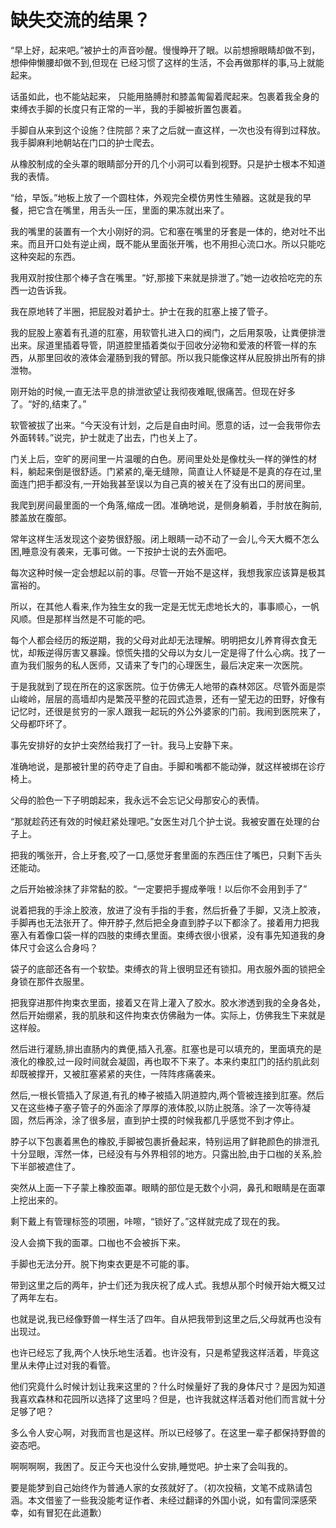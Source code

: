 # 缺失交流的结果？

“早上好，起来吧。”被护士的声音吵醒。慢慢睁开了眼。以前想擦眼睛却做不到，想伸伸懒腰却做不到,但现在 已经习惯了这样的生活，不会再做那样的事,马上就能起来。

话虽如此，也不能站起来， 只能用胳膊肘和膝盖匍匐着爬起来。包裹着我全身的束缚衣手脚的长度只有正常的一半，我的手脚被折置包裹着。

手脚自从来到这个设施？住院部？来了之后就一直这样，一次也没有得到过释放。我手脚麻利地朝站在门口的护士爬去。

从橡胶制成的全头罩的眼睛部分开的几个小洞可以看到视野。只是护士根本不知道我的表情。

“给，早饭。”地板上放了一个圆柱体，外观完全模仿男性生殖器。这就是我的早餐，把它含在嘴里，用舌头一压，里面的果冻就出来了。

我的嘴里的装置有一个大小刚好的洞。它和塞在嘴里的牙套是一体的，绝对吐不出来。而且开口处有逆止阀，既不能从里面张开嘴，也不用担心流口水。所以只能吃这种突起的东西。

我用双肘按住那个棒子含在嘴里。“好,那接下来就是排泄了。”她一边收拾吃完的东西一边告诉我。

我在原地转了半圈，把屁股对着护士。护士在我的肛塞上接了管子。

我的屁股上塞着有孔道的肛塞，用软管扎进入口的阀门，之后用泵吸，让粪便排泄出来。尿道里插着导管，阴道腔里插着类似于回收分泌物和爱液的杯管一样的东西，从那里回收的液体会灌肠到我的臂部。所以我只能像这样从屁股排出所有的排泄物。

刚开始的时候,一直无法平息的排泄欲望让我彻夜难眠,很痛苦。但现在好多了。“好的,结束了。”

软管被拔了出来。“今天没有计划，之后是自由时间。愿意的话，过一会我带你去外面转转。”说完，护士就走了出去，门也关上了。

门关上后，空旷的房间里一片温暖的白色。房间里处处是像枕头一样的弹性的材料，躺起来倒是很舒适。门紧紧的,毫无缝隙，简直让人怀疑是不是真的存在过,里面连门把手都没有,一开始我甚至误以为自己真的被关在了没有出口的房间里。

我爬到房间最里面的一个角落,缩成一团。准确地说，是侧身躺着，手肘放在胸前,膝盖放在腹部。

常年这样生活发现这个姿势很舒服。闭上眼睛一动不动了一会儿,今天大概不怎么困,睡意没有袭来，无事可做。一下按护士说的去外面吧。

每次这种时候一定会想起以前的事。尽管一开始不是这样，我想我家应该算是极其富裕的。

所以，在其他人看来,作为独生女的我一定是无忧无虑地长大的，事事顺心，一帆风顺。但是那样当然是不可能的吧。

每个人都会经历的叛逆期，我的父母对此却无法理解。明明把女儿养育得衣食无忧，却叛逆得厉害又暴躁。惊慌失措的父母以为女儿一定是得了什么心病。找了一直为我们服务的私人医师，又请来了专门的心理医生，最后决定来一次医院。

于是我就到了现在所在的这家医院。位于仿佛无人地带的森林郊区。尽管外面是崇山峻岭，层层的高墙却内是繁茂平整的花园式造景，还有一望无边的田野，好像有记忆时，还很是贫穷的一家人跟我一起玩的外公外婆家的门前。我闹到医院来了，父母都吓坏了。

事先安排好的女护士突然给我打了一针。我马上安静下来。

准确地说，是那被针里的药夺走了自由。手脚和嘴都不能动弹，就这样被绑在诊疗椅上。

父母的脸色一下子明朗起来，我永远不会忘记父母那安心的表情。

“那就趁药还有效的时候赶紧处理吧。”女医生对几个护士说。我被安置在处理的台子上。

把我的嘴张开，合上牙套,咬了一口,感觉牙套里面的东西压住了嘴巴，只剩下舌头还能动。

之后开始被涂抹了非常黏的胶。“一定要把手握成拳哦！以后你不会用到手了”

说着把我的手涂上胶液，放进了没有手指的手套，然后折叠了手脚，又浇上胶液，手脚再也无法张开了。伸开脖子,然后把全身直到脖子以下都涂了。接着用力把我塞入有着像口袋一样的四肢的束缚衣里面。束缚衣很小很紧，没有事先知道我的身体尺寸会这么合身吗？

袋子的底部还各有一个软垫。束缚衣的背上很明显还有锁扣。用衣服外面的锁把全身锁在那件衣服里。

把我穿进那件拘束衣里面，接着又在背上灌入了胶水。胶水渗透到我的全身各处，然后开始绷紧，我的肌肤和这件拘束衣仿佛融为一体。实际上，仿佛我生下来就是这样般。

然后进行灌肠,排出直肠内的粪便,插入孔塞。肛塞也是可以填充的，里面填充的是液化的橡胶,过一段时间就会凝固，再也取不下来了。本来约束肛门的括约肌此刻却既被撑开，又被肛塞紧紧的夹住，一阵阵疼痛袭来。

然后,一根长管插入了尿道,有孔的棒子被插入阴道腔内,两个管被连接到肛塞。然后又在这些棒子塞子管子的外面涂了厚厚的液体胶,以防止脱落。涂了一次等待凝固，然后再涂，涂了很多层，直到护士摸的时候我都几乎感觉不到才停止。

脖子以下包裹着黑色的橡胶,手脚被包裹折叠起来，特别运用了鲜艳颜色的排泄孔十分显眼，浑然一体，已经没有与外界相邻的地方。只露出脸,由于口枷的关系,脸下半部被遮住了。

突然从上面一下子蒙上橡胶面罩。眼睛的部位是无数个小洞，鼻孔和眼睛是在面罩上挖出来的。

剩下戴上有管理标签的项圈，咔嚓，“锁好了。”这样就完成了现在的我。

没人会摘下我的面罩。口枷也不会被拆下来。

手脚也无法分开。脱下拘束衣更是不可能的事。

带到这里之后的两年，护士们还为我庆祝了成人式。我想从那个时候开始大概又过了两年左右。

也就是说,我已经像野兽一样生活了四年。自从把我带到这里之后,父母就再也没有出现过。

也许已经忘了我,两个人快乐地生活着。也许没有，只是希望我这样活着，毕竟这里从未停止过对我的看管。

他们究竟什么时候计划让我来这里的？什么时候量好了我的身体尺寸？是因为知道我喜欢森林和花园所以选择了这里吗？但是，也许我就这样活着对他们而言就十分足够了吧？

多么令人安心啊，对我而言也是这样。所以已经够了。在这里一辈子都保持野兽的姿态吧。

啊啊啊啊，我困了。反正今天也没什么安排,睡觉吧。护士来了会叫我的。

要是能梦到自己始终作为普通人家的女孩就好了。（初次投稿，文笔不成熟请包涵。本文借鉴了一些我没能考证作者、未经过翻译的外国小说，如有雷同深感荣幸，如有冒犯在此道歉）

